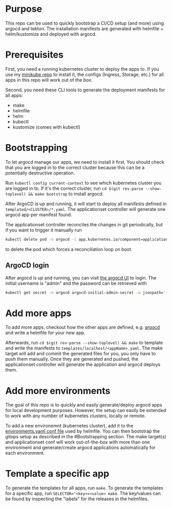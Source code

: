 # Purpose
This repo can be used to quickly bootstrap a CI/CD setup (and more) using argocd and tekton.
The installation manifests are generated with helmfile + helm/kustomize and deployed with argocd.

# Prerequisites
First, you need a running kubernetes cluster to deploy the apps to. If you use my [minikube repo](https://github.com/OlGe404/minikube) 
to install it, the configs (Ingress, Storage, etc.) for all apps in this repo will work out of the box.

Second, you need these CLI tools to generate the deployment manifests for all apps:
* make
* helmfile
* helm
* kubectl
* kustomize (comes with kubectl)

# Bootstrapping
To let argocd manage our apps, we need to install it first. You should check that you are logged in
to the correct cluster because this can be a potentially destructive operation.

Run `kubectl config current-context` to see which kubernetes cluster you are logged in to. If it's the correct cluster, run `cd $(git rev-parse --show-toplevel) && make bootstrap` to install argocd.

After ArgoCD is up and running, it will start to deploy all manifests defined in `templated/<CLUSTER>/*.yaml`. The applicationset controller will generate one argocd app per manifest found.

The applicationset controller reconciles the changes in git periodically, but if you want to trigger it manually run

```bash
kubectl delete pod -n argocd -l app.kubernetes.io/component=applicationset-controller
```

to delete the pod which forces a reconciliation loop on boot.


## ArgoCD login
After argocd is up and running, you can visit [the argocd UI](http://argocd.test) to login.
The initial username is "admin" and the password can be retrieved with

```bash
kubectl get secret -n argocd argocd-initial-admin-secret -o jsonpath='{.data.password}' | base64 -d  | xargs printf '%s \n'
```

# Add more apps
To add more apps, checkout how the other apps are defined, e.g. [argocd](apps/argocd/helmfile.yaml) and write a helmfile for your new app.

Afterwards, run `cd $(git rev-parse --show-toplevel) && make` to template and write the manifests to
`templates/localhost/<appName>.yaml`. The make target will add and commit the generated files for you,
you only have to push them manually. Once they are generated and pushed, the applicationset controller
will generate the application and argocd deploys them.


# Add more environments
The goal of this repo is to quickly and easily generate/deploy argocd apps for local development purposes.
However, the setup can easily be extended to work with any number of kubernetes clusters, locally or remote.

To add a new environemnt (kubernetes cluster), add it to the [environments.yaml conf file](helmfile.d/environments.yaml) used by helmfile.
You can then bootstrap the gitops setup as described in the #Bootstrapping section. The make target(s) and
applicationset conf will work out-of-the-box with more than one environment and generate/create argocd applications
automatically for each environment.

# Template a specific app
To generate the templates for all apps, run `make`.
To generate the templates for a specific app, run `SELECTOR="<key>=<value> make`. The key/values can be found
by inspecting the "labels" for the releases in the helmfiles.
